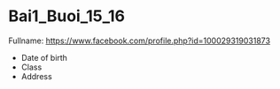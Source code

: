 # Bai1_Buoi_15_16
 Fullname: https://www.facebook.com/profile.php?id=100029319031873
+ Date of birth
+ Class
+ Address